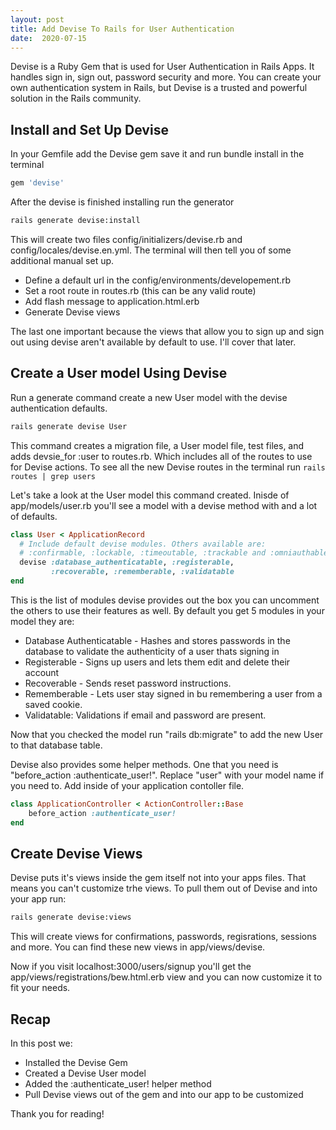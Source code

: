 ```yaml
---
layout: post
title: Add Devise To Rails for User Authentication
date:  2020-07-15
---
```


Devise is a Ruby Gem that is used for User Authentication in Rails Apps. It handles sign in, sign out, password security and more. You can create your own authentication system in Rails, but Devise is a trusted and powerful solution in the Rails community.

## Install and Set Up Devise

In your Gemfile add the Devise gem save it and run bundle install in the terminal

```Ruby
gem 'devise'
```

After the devise is finished installing run the generator

```bash
rails generate devise:install
```

This will create two files config/initializers/devise.rb and config/locales/devise.en.yml. The terminal will then tell you of some additional manual set up.

* Define a default url in the config/environments/developement.rb
* Set a root route in routes.rb (this can be any valid route)
* Add flash message to application.html.erb
* Generate Devise views

The last one important because the views that allow you to sign up and sign out using devise aren't available by default to use. I'll cover that later.


## Create a User model Using Devise

Run a generate command create a new User model with the devise authentication defaults.

```bash
rails generate devise User
```

This command creates a migration file, a User model file, test files, and adds devsie_for :user to routes.rb. Which includes all of the routes to use for Devise actions. To see all the new Devise routes in the terminal run `rails routes | grep users`

Let's take a look at the User model this command created. Inisde of app/models/user.rb you'll see a model with a devise method with and a lot of defaults.

```ruby
class User < ApplicationRecord
  # Include default devise modules. Others available are:
  # :confirmable, :lockable, :timeoutable, :trackable and :omniauthable
  devise :database_authenticatable, :registerable,
         :recoverable, :rememberable, :validatable
end
```

This is the list of modules devise provides out the box you can uncomment the others to use their features as well. By default you get 5 modules in your model they are:

* Database Authenticatable - Hashes and stores passwords in the database to validate the authenticity of a user thats signing in
* Registerable - Signs up users and lets them edit and delete their account
* Recoverable - Sends reset password instructions.
* Rememberable - Lets user stay signed in bu remembering a user from a saved cookie.
* Validatable: Validations if email and password are present.

Now that you checked the model run "rails db:migrate" to add the new User to that database table. 

Devise also provides some helper methods. One that you need is "before_action :authenticate_user!". Replace "user" with your model name if you need to. Add inside of your application contoller file.

```ruby
class ApplicationController < ActionController::Base
    before_action :authenticate_user!
end
```

## Create Devise Views

Devise puts it's views inside the gem itself not into your apps files. That means you can't customize trhe views. To pull them out of Devise and into your app run:

```bash
rails generate devise:views
```

This will create views for confirmations, passwords, regisrations, sessions and more. You can find these new views in app/views/devise.

Now if you visit localhost:3000/users/signup you'll get the app/views/registrations/bew.html.erb view and you can now customize it to fit your needs.

## Recap 

In this post we:

* Installed the Devise Gem
* Created a Devise User model
* Added the :authenticate_user! helper method 
* Pull Devise views out of the gem and into our app to be customized

Thank you for reading!